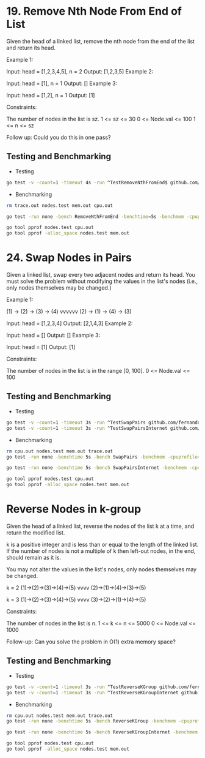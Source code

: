 # 19. Remove Nth Node From End of List

Given the head of a linked list, remove the nth node from the end of the list and return its head.

 

Example 1:


Input: head = [1,2,3,4,5], n = 2
Output: [1,2,3,5]
Example 2:

Input: head = [1], n = 1
Output: []
Example 3:

Input: head = [1,2], n = 1
Output: [1]
 

Constraints:

The number of nodes in the list is sz.
1 <= sz <= 30
0 <= Node.val <= 100
1 <= n <= sz
 

Follow up: Could you do this in one pass?


## Testing and Benchmarking

* Testing

```sh
go test -v -count=1 -timeout 4s -run ^TestRemoveNthFromEnd$ github.com/fernandoocampo/justforfun/nodes
```

* Benchmarking

```sh
rm trace.out nodes.test mem.out cpu.out

go test -run none -bench RemoveNthFromEnd -benchtime=5s -benchmem -cpuprofile=cpu.out -memprofile=mem.out -trace=trace.out github.com/fernandoocampo/justforfun/nodes

go tool pprof nodes.test cpu.out
go tool pprof -alloc_space nodes.test mem.out
```

# 24. Swap Nodes in Pairs

Given a linked list, swap every two adjacent nodes and return its head. You must solve the problem without modifying the values in the list's nodes (i.e., only nodes themselves may be changed.)

 

Example 1:

(1) -> (2) -> (3) -> (4)
        vvvvvv
(2) -> (1) -> (4) -> (3)


Input: head = [1,2,3,4]
Output: [2,1,4,3]
Example 2:

Input: head = []
Output: []
Example 3:

Input: head = [1]
Output: [1]
 

Constraints:

The number of nodes in the list is in the range [0, 100].
0 <= Node.val <= 100

## Testing and Benchmarking

* Testing
```sh
go test -v -count=1 -timeout 3s -run ^TestSwapPairs github.com/fernandoocampo/justforfun/nodes
go test -v -count=1 -timeout 3s -run ^TestSwapPairsInternet github.com/fernandoocampo/justforfun/nodes
```

* Benchmarking
```sh
rm cpu.out nodes.test mem.out trace.out 
go test -run none -benchtime 5s -bench SwapPairs -benchmem -cpuprofile=cpu.out -memprofile=mem.out -trace=trace.out github.com/fernandoocampo/justforfun/nodes

go test -run none -benchtime 5s -bench SwapPairsInternet -benchmem -cpuprofile=cpu.out -memprofile=mem.out -trace=trace.out github.com/fernandoocampo/justforfun/nodes

go tool pprof nodes.test cpu.out
go tool pprof -alloc_space nodes.test mem.out
```

# Reverse Nodes in k-group

Given the head of a linked list, reverse the nodes of the list k at a time, and return the modified list.

k is a positive integer and is less than or equal to the length of the linked list. If the number of nodes is not a multiple of k then left-out nodes, in the end, should remain as it is.

You may not alter the values in the list's nodes, only nodes themselves may be changed.

k = 2
(1)->(2)->(3)->(4)->(5)
        vvvv
(2)->(1)->(4)->(3)->(5)


k = 3
(1)->(2)->(3)->(4)->(5)
        vvvv
(3)->(2)->(1)->(4)->(5)

Constraints:

The number of nodes in the list is n.
1 <= k <= n <= 5000
0 <= Node.val <= 1000
 

Follow-up: Can you solve the problem in O(1) extra memory space?

## Testing and Benchmarking

* Testing
```sh
go test -v -count=1 -timeout 3s -run ^TestReverseKGroup github.com/fernandoocampo/justforfun/nodes
go test -v -count=1 -timeout 3s -run ^TestReverseKGroupInternet github.com/fernandoocampo/justforfun/nodes
```

* Benchmarking
```sh
rm cpu.out nodes.test mem.out trace.out 
go test -run none -benchtime 5s -bench ReverseKGroup -benchmem -cpuprofile=cpu.out -memprofile=mem.out -trace=trace.out github.com/fernandoocampo/justforfun/nodes

go test -run none -benchtime 5s -bench ReverseKGroupInternet -benchmem -cpuprofile=cpu.out -memprofile=mem.out -trace=trace.out github.com/fernandoocampo/justforfun/nodes

go tool pprof nodes.test cpu.out
go tool pprof -alloc_space nodes.test mem.out
```